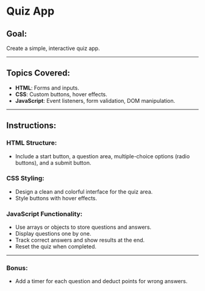 # Quiz App

## **Goal:**  
Create a simple, interactive quiz app.

---

## **Topics Covered:**  
- **HTML**: Forms and inputs.  
- **CSS**: Custom buttons, hover effects.  
- **JavaScript**: Event listeners, form validation, DOM manipulation.  

---

## **Instructions:**  

### **HTML Structure:**  
- Include a start button, a question area, multiple-choice options (radio buttons), and a submit button.  

### **CSS Styling:**  
- Design a clean and colorful interface for the quiz area.  
- Style buttons with hover effects.  

### **JavaScript Functionality:**  
- Use arrays or objects to store questions and answers.  
- Display questions one by one.  
- Track correct answers and show results at the end.  
- Reset the quiz when completed.  

---

### **Bonus:**  
- Add a timer for each question and deduct points for wrong answers.  
